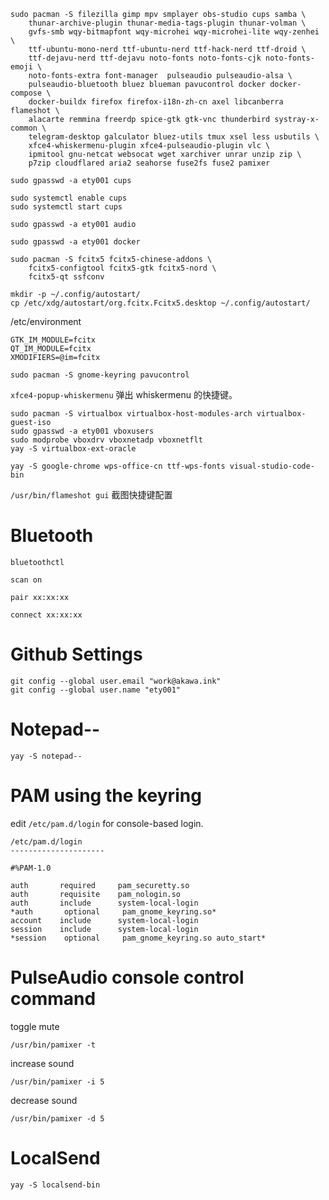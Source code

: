 ```
sudo pacman -S filezilla gimp mpv smplayer obs-studio cups samba \
    thunar-archive-plugin thunar-media-tags-plugin thunar-volman \
    gvfs-smb wqy-bitmapfont wqy-microhei wqy-microhei-lite wqy-zenhei \
    ttf-ubuntu-mono-nerd ttf-ubuntu-nerd ttf-hack-nerd ttf-droid \
    ttf-dejavu-nerd ttf-dejavu noto-fonts noto-fonts-cjk noto-fonts-emoji \
    noto-fonts-extra font-manager  pulseaudio pulseaudio-alsa \
    pulseaudio-bluetooth bluez blueman pavucontrol docker docker-compose \
    docker-buildx firefox firefox-i18n-zh-cn axel libcanberra flameshot \
    alacarte remmina freerdp spice-gtk gtk-vnc thunderbird systray-x-common \
    telegram-desktop galculator bluez-utils tmux xsel less usbutils \
    xfce4-whiskermenu-plugin xfce4-pulseaudio-plugin vlc \
    ipmitool gnu-netcat websocat wget xarchiver unrar unzip zip \
    p7zip cloudflared aria2 seahorse fuse2fs fuse2 pamixer

sudo gpasswd -a ety001 cups

sudo systemctl enable cups
sudo systemctl start cups

sudo gpasswd -a ety001 audio

sudo gpasswd -a ety001 docker

sudo pacman -S fcitx5 fcitx5-chinese-addons \
    fcitx5-configtool fcitx5-gtk fcitx5-nord \
    fcitx5-qt ssfconv
```

```
mkdir -p ~/.config/autostart/
cp /etc/xdg/autostart/org.fcitx.Fcitx5.desktop ~/.config/autostart/
```

/etc/environment
```
GTK_IM_MODULE=fcitx
QT_IM_MODULE=fcitx
XMODIFIERS=@im=fcitx
```

```
sudo pacman -S gnome-keyring pavucontrol
```

`xfce4-popup-whiskermenu` 弹出 whiskermenu 的快捷键。

```
sudo pacman -S virtualbox virtualbox-host-modules-arch virtualbox-guest-iso
sudo gpasswd -a ety001 vboxusers
sudo modprobe vboxdrv vboxnetadp vboxnetflt
yay -S virtualbox-ext-oracle
```

```
yay -S google-chrome wps-office-cn ttf-wps-fonts visual-studio-code-bin
```

`/usr/bin/flameshot gui` 截图快捷键配置


# Bluetooth

```
bluetoothctl

scan on

pair xx:xx:xx

connect xx:xx:xx

```

# Github Settings
```
git config --global user.email "work@akawa.ink"
git config --global user.name "ety001"
```

# Notepad--
```
yay -S notepad--
```

# PAM using the keyring

edit `/etc/pam.d/login` for console-based login.

```
/etc/pam.d/login
---------------------

#%PAM-1.0

auth       required     pam_securetty.so
auth       requisite    pam_nologin.so
auth       include      system-local-login
*auth       optional     pam_gnome_keyring.so*
account    include      system-local-login
session    include      system-local-login
*session    optional     pam_gnome_keyring.so auto_start*

```

# PulseAudio console control command

toggle mute
```
/usr/bin/pamixer -t
```

increase sound
```
/usr/bin/pamixer -i 5
```

decrease sound
```
/usr/bin/pamixer -d 5
```

# LocalSend

```
yay -S localsend-bin
```
